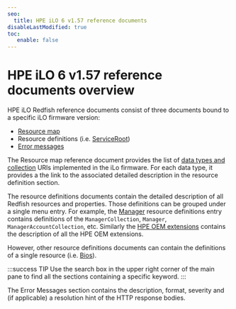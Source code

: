 ```yaml
---
seo:
  title: HPE iLO 6 v1.57 reference documents
disableLastModified: true
toc:
   enable: false
---
```


# HPE iLO 6 v1.57 reference documents overview

HPE iLO Redfish reference documents consist of three documents bound to a specific iLO firmware version:

- [Resource map](/docs/redfishservices/ilos/ilo6/ilo6_156/ilo6_resmap156/)
- Resource definitions (i.e. [ServiceRoot](/docs/redfishservices/ilos/ilo6/ilo6_156/ilo6_serviceroot_resourcedefns156/))
- [Error messages](/docs/redfishservices/ilos/ilo6/ilo6_156/ilo6_msgregs156/)

The Resource map reference document provides the list of [data types and collection](/docs/concepts/datatypesandcollections/) URIs implemented in the iLo firmware. For each data type, it provides a the link to the associated detailed description in the resource definition section.

The resource definitions documents contain the detailed description of all Redfish resources and properties. Those definitions can be grouped under a single menu entry. For example, the [Manager](/docs/redfishservices/ilos/ilo6/ilo6_{{process.env.LATEST_ILO6_FW_VERSION}}/ilo6_manager_resourcedefns{{process.env.LATEST_ILO6_FW_VERSION}}/) resource definitions entry contains definitions of the `ManagerCollection`, `Manager`, `ManagerAccountCollection`, etc. Similarly the [HPE OEM extensions](/docs/redfishservices/ilos/ilo6/ilo6_{{process.env.LATEST_ILO6_FW_VERSION}}/ilo5_other_resourcedefns{{process.env.LATEST_ILO6_FW_VERSION}}/) contains the description of all the HPE OEM extensions.

However, other resource definitions documents can contain the definitions of a single resource (i.e. [Bios](/docs/redfishservices/ilos/ilo6/ilo6_{{process.env.LATEST_ILO6_FW_VERSION}}/ilo6_bios_resourcedefns{{process.env.LATEST_ILO6_FW_VERSION}}/)).

:::success TIP
Use the search box in the upper right corner of the main pane to find all the sections containing a specific keyword.
:::

The Error Messages section contains the description, format, severity and (if applicable) a resolution hint of the HTTP response bodies.
